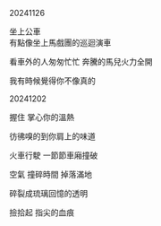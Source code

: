 20241126

坐上公車  
有點像坐上馬戲團的巡迴演車  

看車外的人匆匆忙忙 奔騰的馬兒火力全開  

我有時候覺得你不像真的  

20241202

握住 掌心你的溫熱   

彷彿嗅的到你肩上的味道  

火車行駛 一節節車廂撞破  

空氣 撞碎時間 掉落滿地  

碎裂成琉璃回憶的透明  

撿拾起 指尖的血痕  
